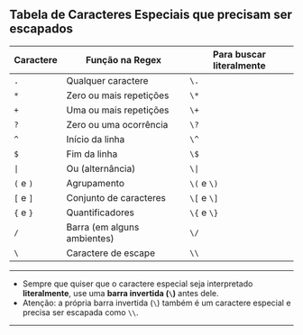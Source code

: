 ## Tabela de Caracteres Especiais que precisam ser escapados

|  Caractere    |   Função na Regex                 |  Para buscar literalmente |
|---------------|-----------------------------------|-----------------------------|
| `.`           | Qualquer caractere                | `\.`                        |
| `*`           | Zero ou mais repetições           | `\*`                        |
| `+`           | Uma ou mais repetições            | `\+`                        |
| `?`           | Zero ou uma ocorrência            | `\?`                        |
| `^`           | Início da linha                   | `\^`                        |
| `$`           | Fim da linha                      | `\$`                        |
| `\|`           | Ou (alternância)                  | `\\|`                        |
| `(` e `)`     | Agrupamento                       | `\(` e `\)`                 |
| `[` e `]`     | Conjunto de caracteres            | `\[` e `\]`                 |
| `{` e `}`     | Quantificadores                   | `\{` e `\}`                 |
| `/`           | Barra (em alguns ambientes)       | `\/`                        |
| `\`           | Caractere de escape                | `\\`                        |

---

- Sempre que quiser que o caractere especial seja interpretado **literalmente**, use uma **barra invertida (`\`)** antes dele.
- Atenção: a própria barra invertida (`\`) também é um caractere especial e precisa ser escapada como `\\`.

---
